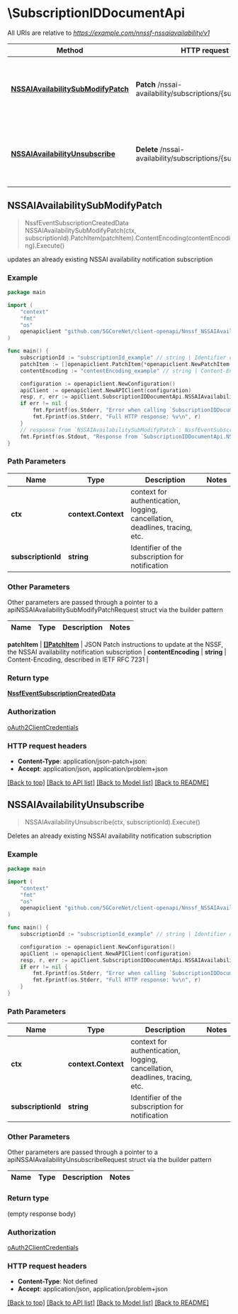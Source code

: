 # \SubscriptionIDDocumentApi

All URIs are relative to *https://example.com/nnssf-nssaiavailability/v1*

Method | HTTP request | Description
------------- | ------------- | -------------
[**NSSAIAvailabilitySubModifyPatch**](SubscriptionIDDocumentApi.md#NSSAIAvailabilitySubModifyPatch) | **Patch** /nssai-availability/subscriptions/{subscriptionId} | updates an already existing NSSAI availability notification subscription
[**NSSAIAvailabilityUnsubscribe**](SubscriptionIDDocumentApi.md#NSSAIAvailabilityUnsubscribe) | **Delete** /nssai-availability/subscriptions/{subscriptionId} | Deletes an already existing NSSAI availability notification subscription



## NSSAIAvailabilitySubModifyPatch

> NssfEventSubscriptionCreatedData NSSAIAvailabilitySubModifyPatch(ctx, subscriptionId).PatchItem(patchItem).ContentEncoding(contentEncoding).Execute()

updates an already existing NSSAI availability notification subscription

### Example

```go
package main

import (
    "context"
    "fmt"
    "os"
    openapiclient "github.com/5GCoreNet/client-openapi/Nnssf_NSSAIAvailability"
)

func main() {
    subscriptionId := "subscriptionId_example" // string | Identifier of the subscription for notification
    patchItem := []openapiclient.PatchItem{*openapiclient.NewPatchItem(*openapiclient.NewPatchOperation(), "Path_example")} // []PatchItem | JSON Patch instructions to update at the NSSF, the NSSAI availability notification subscription
    contentEncoding := "contentEncoding_example" // string | Content-Encoding, described in IETF RFC 7231 (optional)

    configuration := openapiclient.NewConfiguration()
    apiClient := openapiclient.NewAPIClient(configuration)
    resp, r, err := apiClient.SubscriptionIDDocumentApi.NSSAIAvailabilitySubModifyPatch(context.Background(), subscriptionId).PatchItem(patchItem).ContentEncoding(contentEncoding).Execute()
    if err != nil {
        fmt.Fprintf(os.Stderr, "Error when calling `SubscriptionIDDocumentApi.NSSAIAvailabilitySubModifyPatch``: %v\n", err)
        fmt.Fprintf(os.Stderr, "Full HTTP response: %v\n", r)
    }
    // response from `NSSAIAvailabilitySubModifyPatch`: NssfEventSubscriptionCreatedData
    fmt.Fprintf(os.Stdout, "Response from `SubscriptionIDDocumentApi.NSSAIAvailabilitySubModifyPatch`: %v\n", resp)
}
```

### Path Parameters


Name | Type | Description  | Notes
------------- | ------------- | ------------- | -------------
**ctx** | **context.Context** | context for authentication, logging, cancellation, deadlines, tracing, etc.
**subscriptionId** | **string** | Identifier of the subscription for notification | 

### Other Parameters

Other parameters are passed through a pointer to a apiNSSAIAvailabilitySubModifyPatchRequest struct via the builder pattern


Name | Type | Description  | Notes
------------- | ------------- | ------------- | -------------

 **patchItem** | [**[]PatchItem**](PatchItem.md) | JSON Patch instructions to update at the NSSF, the NSSAI availability notification subscription | 
 **contentEncoding** | **string** | Content-Encoding, described in IETF RFC 7231 | 

### Return type

[**NssfEventSubscriptionCreatedData**](NssfEventSubscriptionCreatedData.md)

### Authorization

[oAuth2ClientCredentials](../README.md#oAuth2ClientCredentials)

### HTTP request headers

- **Content-Type**: application/json-patch+json:
- **Accept**: application/json, application/problem+json

[[Back to top]](#) [[Back to API list]](../README.md#documentation-for-api-endpoints)
[[Back to Model list]](../README.md#documentation-for-models)
[[Back to README]](../README.md)


## NSSAIAvailabilityUnsubscribe

> NSSAIAvailabilityUnsubscribe(ctx, subscriptionId).Execute()

Deletes an already existing NSSAI availability notification subscription

### Example

```go
package main

import (
    "context"
    "fmt"
    "os"
    openapiclient "github.com/5GCoreNet/client-openapi/Nnssf_NSSAIAvailability"
)

func main() {
    subscriptionId := "subscriptionId_example" // string | Identifier of the subscription for notification

    configuration := openapiclient.NewConfiguration()
    apiClient := openapiclient.NewAPIClient(configuration)
    resp, r, err := apiClient.SubscriptionIDDocumentApi.NSSAIAvailabilityUnsubscribe(context.Background(), subscriptionId).Execute()
    if err != nil {
        fmt.Fprintf(os.Stderr, "Error when calling `SubscriptionIDDocumentApi.NSSAIAvailabilityUnsubscribe``: %v\n", err)
        fmt.Fprintf(os.Stderr, "Full HTTP response: %v\n", r)
    }
}
```

### Path Parameters


Name | Type | Description  | Notes
------------- | ------------- | ------------- | -------------
**ctx** | **context.Context** | context for authentication, logging, cancellation, deadlines, tracing, etc.
**subscriptionId** | **string** | Identifier of the subscription for notification | 

### Other Parameters

Other parameters are passed through a pointer to a apiNSSAIAvailabilityUnsubscribeRequest struct via the builder pattern


Name | Type | Description  | Notes
------------- | ------------- | ------------- | -------------


### Return type

 (empty response body)

### Authorization

[oAuth2ClientCredentials](../README.md#oAuth2ClientCredentials)

### HTTP request headers

- **Content-Type**: Not defined
- **Accept**: application/json, application/problem+json

[[Back to top]](#) [[Back to API list]](../README.md#documentation-for-api-endpoints)
[[Back to Model list]](../README.md#documentation-for-models)
[[Back to README]](../README.md)

